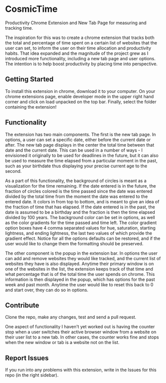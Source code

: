 # CosmicTime
Productivity Chrome Extension and New Tab Page for measuring and tracking time. 

The inspiration for this was to create a chrome extension that tracks both the total and percentage of time spent on a certain list of websites that the user can set, to inform the user on their time allocation and productivity habits. That idea expanded and the magnitude of the project grew as I introduced more functionality, including a new tab page and user options. The intention is to help boost productivity by placing time into perspective. 

Getting Started
-------- 
To install this extension in chrome, download it to your computer. On your chrome extensions page, enable developer mode in the upper right hand corner and click on load unpacked on the top bar. Finally, select the folder containing the extension!

Functionality
-------- 
The extension has two main components. The first is the new tab page. In options, a user can set a specific date, either before the current date or after. The new tab page displays in the center the total time between that date and the current date. This can be used in a number of ways - I envisioned it originally to be used for deadlines in the future, but it can also be used to measure the time elapsed from a particular moment in the past, such as your birthdate thus displaying your precise current age to the second. 

As a part of this functionality, the background of circles is meant as a visualization for the time remaining. If the date entered is in the future, the fraction of circles colored is the time passed since the date was entered divided by the total time from the moment the date was entered to the entered date. It colors in from top to bottom, and is meant to give an idea of the fraction of time that has elapsed. If the date entered is in the past, the date is assumed to be a birthday and the fraction is then the time elapsed divided by 100 years. The background color can be set in options, as well as the color gradients for the time passed and time left. The color gradient option boxes have 4 comma separated values for hue, saturation, starting lightness, and ending lightness, the last two values of which provide the gradient effect. Notice for all the options defaults can be restored, and if the user would like to change them the formatting should be preserved.

The other component is the popup in the extension bar. In options the user can add and remove websites they would like tracked, and the current list of websites they have is also displayed. Anytime their primary window is on one of the websites in the list, the extension keeps track of that time and what percentage that is of the total time the user spends on chrome. This information is then displayed in the popup, which has options for the past week and past month. Anytime the user would like to reset this back to 0 and start over, they can do so in options. 

Contribute
--------
Clone the repo, make any changes, test and send a pull request. 

One aspect of functionality I haven't yet worked out is having the counter stop when a user switches their active browser window from a website on their user list to a new tab. In other cases, the counter works fine and stops when the new window or tab is a website not on the list. 

Report Issues
--------
If you run into any problems with this extension, write in the Issues for this repo (in the right sidebar).

